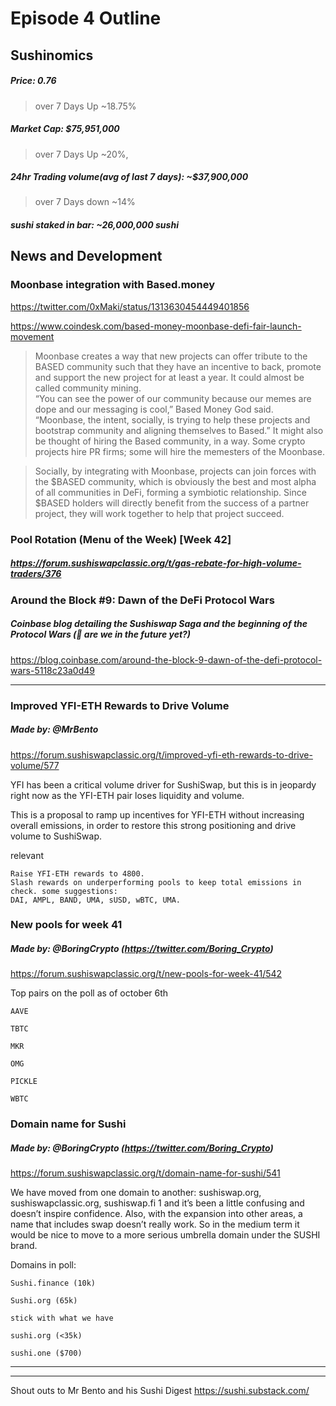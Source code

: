 #  Episode 4 Outline
## Sushinomics
##### Price: 0.76
>over 7 Days Up ~18.75% 

##### Market Cap: $75,951,000
>over 7 Days Up ~20%, 

##### 24hr Trading volume(avg of last 7 days): ~$37,900,000
>over 7 Days down ~14%

##### sushi staked in bar: ~26,000,000 sushi


## News and Development


### Moonbase integration with Based.money

https://twitter.com/0xMaki/status/1313630454449401856

https://www.coindesk.com/based-money-moonbase-defi-fair-launch-movement

>Moonbase creates a way that new projects can offer tribute to the BASED community such that they have an incentive to back, promote and support the new project for at least a year. It could almost be called community mining.  
“You can see the power of our community because our memes are dope and our messaging is cool,” Based Money God said. “Moonbase, the intent, socially, is trying to help these projects and bootstrap community and aligning themselves to Based.” 
It might also be thought of hiring the Based community, in a way. Some crypto projects hire PR firms; some will hire the memesters of the Moonbase. 


>Socially, by integrating with Moonbase, projects can join forces with the $BASED community, which is obviously the best and most alpha of all communities in DeFi, forming a symbiotic relationship. Since $BASED holders will directly benefit from the success of a partner project, they will work together to help that project succeed.


### Pool Rotation (Menu of the Week) [Week 42]
##### https://forum.sushiswapclassic.org/t/gas-rebate-for-high-volume-traders/376


### Around the Block #9: Dawn of the DeFi Protocol Wars
##### Coinbase blog detailing the Sushiswap Saga and the beginning of the Protocol Wars (👀 are we in the future yet?)
https://blog.coinbase.com/around-the-block-9-dawn-of-the-defi-protocol-wars-5118c23a0d49


* * *



### Improved YFI-ETH Rewards to Drive Volume
##### Made by: @MrBento 

https://forum.sushiswapclassic.org/t/improved-yfi-eth-rewards-to-drive-volume/577

YFI has been a critical volume driver for SushiSwap, but this is in jeopardy right now as the YFI-ETH pair loses liquidity and volume.

This is a proposal to ramp up incentives for YFI-ETH without increasing overall emissions, in order to restore this strong positioning and drive volume to SushiSwap.

relevant
>

    Raise YFI-ETH rewards to 4800.
    Slash rewards on underperforming pools to keep total emissions in check. some suggestions: 
    DAI, AMPL, BAND, UMA, sUSD, wBTC, UMA.


### New pools for week 41
##### Made by: @BoringCrypto (https://twitter.com/Boring_Crypto)

https://forum.sushiswapclassic.org/t/new-pools-for-week-41/542

Top pairs on the poll as of october 6th
> 
    
    AAVE
    
    TBTC
    
    MKR
    
    OMG
    
    PICKLE
    
    WBTC
    
    
    
    
    
    
    
    
    
    
    
    


### Domain name for Sushi
##### Made by: @BoringCrypto (https://twitter.com/Boring_Crypto)

https://forum.sushiswapclassic.org/t/domain-name-for-sushi/541

We have moved from one domain to another: sushiswap.org, sushiswapclassic.org, sushiswap.fi 1 and it’s been a little confusing and doesn’t inspire confidence. Also, with the expansion into other areas, a name that includes swap doesn’t really work. So in the medium term it would be nice to move to a more serious umbrella domain under the SUSHI brand.

Domains in poll:
>
    
    Sushi.finance (10k)
    
    Sushi.org (65k)
    
    stick with what we have
    
    sushi.org (<35k)
    
    sushi.one ($700)
    
    
    



***




***

Shout outs to Mr Bento and his Sushi Digest https://sushi.substack.com/

